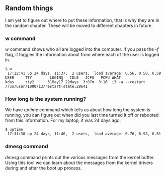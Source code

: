 ## Random things

I am yet to figure out where to put these information, that is why they are in 
the random chapter. These will be moved to different chapters in future.


### w command

*w* command shows who all are logged into the computer. If you pass the *-f* flag, it
toggles the information about from where each of the user is logged in.

```
$ w
 17:22:41 up 24 days, 11:37,  2 users,  load average: 0.56, 0.50, 0.59
USER     TTY        LOGIN@   IDLE   JCPU   PCPU WHAT
kdas     tty2      31May17 22days  3:07m  3:16  i3 -a --restart /run/user/1000/i3/restart-state.28641
```
### How long is the system running?

We have *uptime* command which tells us about how long the system is running, you can figure out when did you last time turned it off or rebooted from this information. For my laptop, it was 24 days ago.

```
$ uptime
 17:31:30 up 24 days, 11:46,  2 users,  load average: 0.76, 0.98, 0.81
```

### dmesg command

*dmesg* command prints out the various messages from the kernel buffer. Using this tool we can
learn about the messages from the kernel drivers during and after the boot up process.

